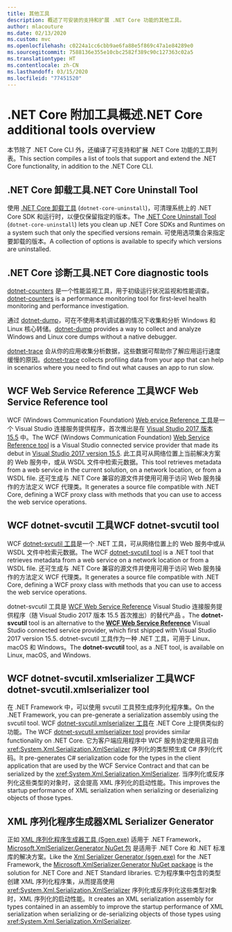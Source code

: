 ```yaml
---
title: 其他工具
description: 概述了可安装的支持和扩展 .NET Core 功能的其他工具。
author: mlacouture
ms.date: 02/13/2020
ms.custom: mvc
ms.openlocfilehash: c0224a1cc6cbb9ae6fa88e5f869c47a1e84289e0
ms.sourcegitcommit: 7588136e355e10cbc2582f389c90c127363c02a5
ms.translationtype: HT
ms.contentlocale: zh-CN
ms.lasthandoff: 03/15/2020
ms.locfileid: "77451520"
---
```

# <a name="net-core-additional-tools-overview"></a><span data-ttu-id="3b127-103">.NET Core 附加工具概述</span><span class="sxs-lookup"><span data-stu-id="3b127-103">.NET Core additional tools overview</span></span>

<span data-ttu-id="3b127-104">本节除了 .NET Core CLI 外，还编译了可支持和扩展 .NET Core 功能的工具列表。</span><span class="sxs-lookup"><span data-stu-id="3b127-104">This section compiles a list of tools that support and extend the .NET Core functionality, in addition to the .NET Core CLI.</span></span>

## <a name="net-core-uninstall-tool"></a><span data-ttu-id="3b127-105">.NET Core 卸载工具</span><span class="sxs-lookup"><span data-stu-id="3b127-105">.NET Core Uninstall Tool</span></span>

<span data-ttu-id="3b127-106">使用 [.NET Core 卸载工具](https://github.com/dotnet/cli-lab/releases) (`dotnet-core-uninstall`)，可清理系统上的 .NET Core SDK 和运行时，以便仅保留指定的版本。</span><span class="sxs-lookup"><span data-stu-id="3b127-106">The [.NET Core Uninstall Tool](https://github.com/dotnet/cli-lab/releases) (`dotnet-core-uninstall`) lets you clean up .NET Core SDKs and Runtimes on a system such that only the specified versions remain.</span></span> <span data-ttu-id="3b127-107">可使用选项集合来指定要卸载的版本。</span><span class="sxs-lookup"><span data-stu-id="3b127-107">A collection of options is available to specify which versions are uninstalled.</span></span>

## <a name="net-core-diagnostic-tools"></a><span data-ttu-id="3b127-108">.NET Core 诊断工具</span><span class="sxs-lookup"><span data-stu-id="3b127-108">.NET Core diagnostic tools</span></span>

<span data-ttu-id="3b127-109">[dotnet-counters](../diagnostics/dotnet-counters.md) 是一个性能监视工具，用于初级运行状况监视和性能调查。</span><span class="sxs-lookup"><span data-stu-id="3b127-109">[dotnet-counters](../diagnostics/dotnet-counters.md) is a performance monitoring tool for first-level health monitoring and performance investigation.</span></span>

<span data-ttu-id="3b127-110">通过 [dotnet-dump](../diagnostics/dotnet-dump.md)，可在不使用本机调试器的情况下收集和分析 Windows 和 Linux 核心转储。</span><span class="sxs-lookup"><span data-stu-id="3b127-110">[dotnet-dump](../diagnostics/dotnet-dump.md) provides a way to collect and analyze Windows and Linux core dumps without a native debugger.</span></span>

<span data-ttu-id="3b127-111">[dotnet-trace](../diagnostics/dotnet-trace.md) 会从你的应用收集分析数据，这些数据可帮助你了解应用运行速度缓慢的原因。</span><span class="sxs-lookup"><span data-stu-id="3b127-111">[dotnet-trace](../diagnostics/dotnet-trace.md) collects profiling data from your app that can help in scenarios where you need to find out what causes an app to run slow.</span></span>

## <a name="wcf-web-service-reference-tool"></a><span data-ttu-id="3b127-112">WCF Web Service Reference 工具</span><span class="sxs-lookup"><span data-stu-id="3b127-112">WCF Web Service Reference tool</span></span>

<span data-ttu-id="3b127-113">WCF (Windows Communication Foundation) [Web ervice Reference 工具](wcf-web-service-reference-guide.md)是一个 Visual Studio 连接服务提供程序，首次推出是在 [Visual Studio 2017 版本 15.5](/visualstudio/releasenotes/vs2017-relnotes-v15.5#WCFTools) 中。</span><span class="sxs-lookup"><span data-stu-id="3b127-113">The WCF (Windows Communication Foundation) [Web Service Reference tool](wcf-web-service-reference-guide.md) is a Visual Studio connected service provider that made its debut in [Visual Studio 2017 version 15.5](/visualstudio/releasenotes/vs2017-relnotes-v15.5#WCFTools).</span></span> <span data-ttu-id="3b127-114">此工具可从网络位置上当前解决方案的 Web 服务中，或从 WSDL 文件中检索元数据。</span><span class="sxs-lookup"><span data-stu-id="3b127-114">This tool retrieves metadata from a web service in the current solution, on a network location, or from a WSDL file.</span></span> <span data-ttu-id="3b127-115">还可生成与 .NET Core 兼容的源文件并使用可用于访问 Web 服务操作的方法定义 WCF 代理类。</span><span class="sxs-lookup"><span data-stu-id="3b127-115">It generates a source file compatible with .NET Core, defining a WCF proxy class with methods that you can use to access the web service operations.</span></span>

## <a name="wcf-dotnet-svcutil-tool"></a><span data-ttu-id="3b127-116">WCF dotnet-svcutil 工具</span><span class="sxs-lookup"><span data-stu-id="3b127-116">WCF dotnet-svcutil tool</span></span>

<span data-ttu-id="3b127-117">WCF [dotnet-svcutil 工具](dotnet-svcutil-guide.md)是一个 .NET 工具，可从网络位置上的 Web 服务中或从 WSDL 文件中检索元数据。</span><span class="sxs-lookup"><span data-stu-id="3b127-117">The WCF [dotnet-svcutil tool](dotnet-svcutil-guide.md) is a .NET tool that retrieves metadata from a web service on a network location or from a WSDL file.</span></span> <span data-ttu-id="3b127-118">还可生成与 .NET Core 兼容的源文件并使用可用于访问 Web 服务操作的方法定义 WCF 代理类。</span><span class="sxs-lookup"><span data-stu-id="3b127-118">It generates a source file compatible with .NET Core, defining a WCF proxy class with methods that you can use to access the web service operations.</span></span>

<span data-ttu-id="3b127-119">dotnet-svcutil 工具是 [WCF Web Service Reference](wcf-web-service-reference-guide.md) Visual Studio 连接服务提供程序（随 Visual Studio 2017 版本 15.5 首次推出）的替代产品 。</span><span class="sxs-lookup"><span data-stu-id="3b127-119">The **dotnet-svcutil** tool is an alternative to the [**WCF Web Service Reference**](wcf-web-service-reference-guide.md) Visual Studio connected service provider, which first shipped with Visual Studio 2017 version 15.5.</span></span> <span data-ttu-id="3b127-120">dotnet-svcutil  工具作为一种 .NET 工具，可用于 Linux、macOS 和 Windows。</span><span class="sxs-lookup"><span data-stu-id="3b127-120">The **dotnet-svcutil** tool, as a .NET tool, is available on Linux, macOS, and Windows.</span></span>

## <a name="wcf-dotnet-svcutilxmlserializer-tool"></a><span data-ttu-id="3b127-121">WCF dotnet-svcutil.xmlserializer 工具</span><span class="sxs-lookup"><span data-stu-id="3b127-121">WCF dotnet-svcutil.xmlserializer tool</span></span>

<span data-ttu-id="3b127-122">在 .NET Framework 中，可以使用 svcutil 工具预生成序列化程序集。</span><span class="sxs-lookup"><span data-stu-id="3b127-122">On the .NET Framework, you can pre-generate a serialization assembly using the svcutil tool.</span></span> <span data-ttu-id="3b127-123">WCF [dotnet-svcutil.xmlserializer 工具](dotnet-svcutil.xmlserializer-guide.md)在 .NET Core 上提供类似的功能。</span><span class="sxs-lookup"><span data-stu-id="3b127-123">The WCF [dotnet-svcutil.xmlserializer tool](dotnet-svcutil.xmlserializer-guide.md) provides similar functionality on .NET Core.</span></span> <span data-ttu-id="3b127-124">它为客户端应用程序中 WCF 服务协定使用且可由 <xref:System.Xml.Serialization.XmlSerializer> 序列化的类型预生成 C# 序列化代码。</span><span class="sxs-lookup"><span data-stu-id="3b127-124">It pre-generates C# serialization code for the types in the client application that are used by the WCF Service Contract and that can be serialized by the <xref:System.Xml.Serialization.XmlSerializer>.</span></span> <span data-ttu-id="3b127-125">当序列化或反序列化这些类型的对象时，这会提高 XML 序列化的启动性能。</span><span class="sxs-lookup"><span data-stu-id="3b127-125">This improves the startup performance of XML serialization when serializing or deserializing objects of those types.</span></span>

## <a name="xml-serializer-generator"></a><span data-ttu-id="3b127-126">XML 序列化程序生成器</span><span class="sxs-lookup"><span data-stu-id="3b127-126">XML Serializer Generator</span></span>

<span data-ttu-id="3b127-127">正如 [XML 序列化程序生成器工具 (Sgen.exe)](../../standard/serialization/xml-serializer-generator-tool-sgen-exe.md) 适用于 .NET Framework，[Microsoft.XmlSerializer.Generator NuGet 包](https://www.nuget.org/packages/Microsoft.XmlSerializer.Generator) 是适用于 .NET Core 和 .NET 标准库的解决方案。</span><span class="sxs-lookup"><span data-stu-id="3b127-127">Like the [Xml Serializer Generator (sgen.exe)](../../standard/serialization/xml-serializer-generator-tool-sgen-exe.md) for the .NET Framework, the [Microsoft.XmlSerializer.Generator NuGet package](https://www.nuget.org/packages/Microsoft.XmlSerializer.Generator) is the solution for .NET Core and .NET Standard libraries.</span></span> <span data-ttu-id="3b127-128">它为程序集中包含的类型创建 XML 序列化程序集，从而提高使用 <xref:System.Xml.Serialization.XmlSerializer> 序列化或反序列化这些类型对象时，XML 序列化的启动性能。</span><span class="sxs-lookup"><span data-stu-id="3b127-128">It creates an XML serialization assembly for types contained in an assembly to improve the startup performance of XML serialization when serializing or de-serializing objects of those types using <xref:System.Xml.Serialization.XmlSerializer>.</span></span>
